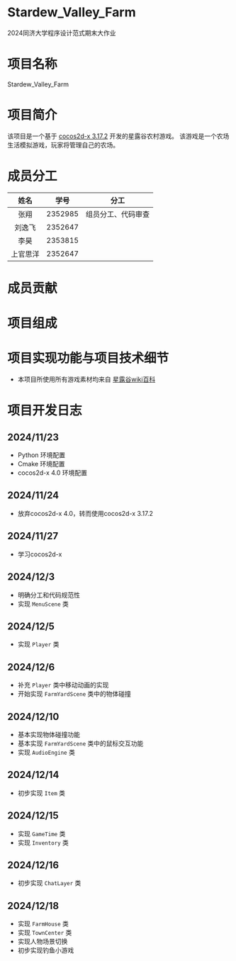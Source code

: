 # Stardew_Valley_Farm
2024同济大学程序设计范式期末大作业
# 项目名称
Stardew_Valley_Farm
# 项目简介
该项目是一个基于 [cocos2d-x 3.17.2](https://docs.cocos.com/cocos2d-x/manual/) 开发的星露谷农村游戏。
该游戏是一个农场生活模拟游戏，玩家将管理自己的农场。
# 成员分工
|姓名|学号|分工|
| :----:| :----: | :----: |
|张翔|2352985|组员分工、代码审查|
|刘逸飞|2352647| |
|李昊|2353815| |
|上官思洋|2352647| |
# 成员贡献

# 项目组成

# 项目实现功能与项目技术细节
- 本项目所使用所有游戏素材均来自 [星露谷wiki百科](https://zh.stardewvalleywiki.com/Stardew_Valley_Wiki) 
# 项目开发日志
## 2024/11/23
- Python 环境配置
- Cmake 环境配置
- cocos2d-x 4.0 环境配置
## 2024/11/24
- 放弃cocos2d-x 4.0，转而使用cocos2d-x 3.17.2
## 2024/11/27
- 学习cocos2d-x
## 2024/12/3
- 明确分工和代码规范性
- 实现 `MenuScene` 类
## 2024/12/5
- 实现 `Player` 类
## 2024/12/6
- 补充 `Player` 类中移动动画的实现
- 开始实现 `FarmYardScene` 类中的物体碰撞
## 2024/12/10
- 基本实现物体碰撞功能
- 基本实现 `FarmYardScene` 类中的鼠标交互功能
- 实现 `AudioEngine` 类
## 2024/12/14
- 初步实现 `Item` 类
## 2024/12/15
- 实现 `GameTime` 类
- 实现 `Inventory` 类
## 2024/12/16
- 初步实现 `ChatLayer` 类
## 2024/12/18
- 实现 `FarmHouse` 类
- 实现 `TownCenter` 类
- 实现人物场景切换
- 初步实现钓鱼小游戏

